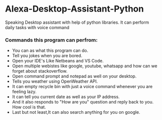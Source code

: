 # Alexa-Desktop-Assistant-Python
Speaking Desktop assistant with help of python libraries. It can perform daily tasks with voice command </br>

### Commands this program can perfrom: </br>

* You can as what this program can do. </br>
* Tell you jokes when you are bored.  </br>
* Open your IDE's Like Netbeans and VS Code.  </br>
* Open multiple webistes like google, youtube, whatsapp and how can we forget about stackoverflow. </br>
* Open command prompt and notepad as well on your desktop.</br>
* Tells you weather using OpenWeather API.</br>
* It can empty recycle bin with just a voice command whenever you are feeling lazy.</br>
* It can tell you current date as well as your IP address.</br>
* And it also responds to "How are you" question and reply back to you. How cool is that.</br>
* Last but not least,It can also search anything for you on google.</br>

